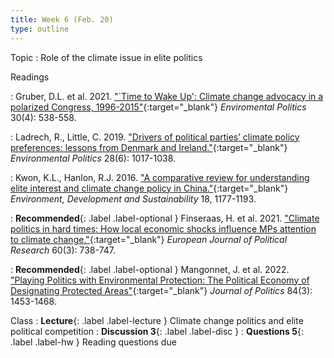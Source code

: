 ```yaml
---
title: Week 6 (Feb. 20)
type: outline
---
```


Topic
: Role of the climate issue in elite politics

Readings

: Gruber, D.L. et al. 2021. ["`Time to Wake Up': Climate change advocacy in a polarized Congress, 1996-2015"](https://doi.org/10.1080/09644016.2020.1786333){:target="_blank"} _Enviromental Politics_ 30(4): 538-558.

: Ladrech, R., Little, C. 2019. ["Drivers of political parties’ climate policy preferences: lessons from Denmark and Ireland."](https://doi.org/10.1080/09644016.2019.1625157){:target="_blank"} _Environmental Politics_ 28(6): 1017-1038.

: Kwon, K.L., Hanlon, R.J. 2016. ["A comparative review for understanding elite interest and climate change policy in China."](https://doi.org/10.1007/s10668-015-9696-0){:target="_blank"} _Environment, Development and Sustainability_ 18, 1177-1193.

: **Recommended**{: .label .label-optional } Finseraas, H. et al. 2021. ["Climate politics in hard times: How local economic shocks influence MPs attention to climate change."](https://doi.org/10.1111/1475-6765.12415){:target="_blank"} _European Journal of Political Research_ 60(3): 738-747.

: **Recommended**{: .label .label-optional } Mangonnet, J. et al. 2022. ["Playing Politics with Environmental Protection: The Political Economy of Designating Protected Areas"](https://doi.org/10.1086/718978){:target="_blank"} _Journal of Politics_ 84(3): 1453-1468.

Class
: **Lecture**{: .label .label-lecture } Climate change politics and elite political competition
: **Discussion 3**{: .label .label-disc }
: **Questions 5**{: .label .label-hw } Reading questions due
